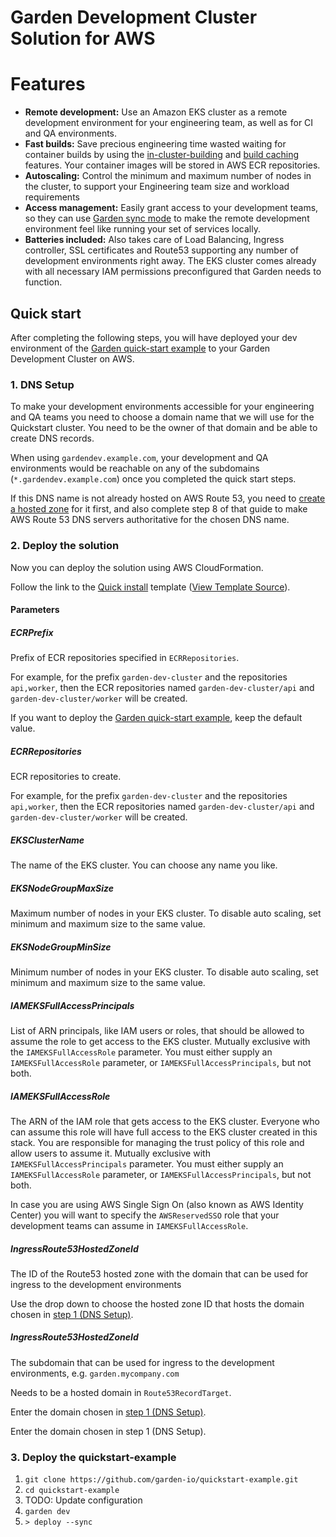# Garden Development Cluster Solution for AWS

# Features
- **Remote development:** Use an Amazon EKS cluster as a remote development environment for your engineering team, as well as for CI and QA environments.
- **Fast builds:** Save precious engineering time wasted waiting for container builds by using the [in-cluster-building](https://docs.garden.io/kubernetes-plugins/advanced/in-cluster-building) and [build caching](https://docs.garden.io/basics/how-garden-works#caching) features. Your container images will be stored in AWS ECR repositories.
- **Autoscaling:** Control the minimum and maximum number of nodes in the cluster, to support your Engineering team size and workload requirements
- **Access management:** Easily grant access to your development teams, so they can use [Garden sync mode](https://docs.garden.io/guides/code-synchronization) to make the remote development environment feel like running your set of services locally.
- **Batteries included:** Also takes care of Load Balancing, Ingress controller, SSL certificates and Route53 supporting any number of development environments right away. The EKS cluster comes already with all necessary IAM permissions preconfigured that Garden needs to function.

## Quick start

After completing the following steps, you will have deployed your dev environment of the [Garden quick-start example](https://github.com/garden-io/quickstart-example) to your Garden Development Cluster on AWS.

### 1. DNS Setup

To make your development environments accessible for your engineering and QA teams you need to choose a domain name that we will use for the Quickstart cluster. You need to be the owner of that domain and be able to create DNS records.

When using `gardendev.example.com`, your development and QA environments would be reachable on any of the subdomains (`*.gardendev.example.com`) once you completed the quick start steps.

If this DNS name is not already hosted on AWS Route 53, you need to [create a hosted zone](https://docs.aws.amazon.com/Route53/latest/DeveloperGuide/CreatingHostedZone.html) for it first, and also complete step 8 of that guide to make AWS Route 53 DNS servers authoritative for the chosen DNS name.

### 2. Deploy the solution

Now you can deploy the solution using AWS CloudFormation. 

<!-- x-release-please-start -->
Follow the link to the [Quick install](https://console.aws.amazon.com/cloudformation/home#/stacks/quickcreate?stackName=garden-dev-cluster&templateURL=https://garden-cfn-public-releases.s3.amazonaws.com/dev-cluster/0.4.0/garden-dev-cluster.template.yaml) template ([View Template Source](https://garden-cfn-public-releases.s3.amazonaws.com/dev-cluster/0.4.0/garden-dev-cluster.template.yaml)).
<!-- x-release-please-end -->

#### Parameters
##### ECRPrefix
Prefix of ECR repositories specified in `ECRRepositories`.

For example, for the prefix `garden-dev-cluster` and the repositories `api,worker`, then the ECR repositories named `garden-dev-cluster/api` and `garden-dev-cluster/worker` will be created.

If you want to deploy the [Garden quick-start example](https://github.com/garden-io/quickstart-example), keep the default value.

##### ECRRepositories
ECR repositories to create. 

For example, for the prefix `garden-dev-cluster` and the repositories `api,worker`, then the ECR repositories named `garden-dev-cluster/api` and `garden-dev-cluster/worker` will be created.

##### EKSClusterName
The name of the EKS cluster. You can choose any name you like.

##### EKSNodeGroupMaxSize
Maximum number of nodes in your EKS cluster. To disable auto scaling, set minimum and maximum size to the same value.

##### EKSNodeGroupMinSize
Minimum number of nodes in your EKS cluster. To disable auto scaling, set minimum and maximum size to the same value.

##### IAMEKSFullAccessPrincipals
List of ARN principals, like IAM users or roles, that should be allowed to assume the role to get access to the EKS cluster. Mutually exclusive with the `IAMEKSFullAccessRole` parameter. You must either supply an `IAMEKSFullAccessRole` parameter, or `IAMEKSFullAccessPrincipals`, but not both.

##### IAMEKSFullAccessRole
The ARN of the IAM role that gets access to the EKS cluster. Everyone who can assume this role will have full access to the EKS cluster created in this stack. You are responsible for managing the trust policy of this role and allow users to assume it. Mutually exclusive with `IAMEKSFullAccessPrincipals` parameter. You must either supply an `IAMEKSFullAccessRole` parameter, or `IAMEKSFullAccessPrincipals`, but not both.

In case you are using AWS Single Sign On (also known as AWS Identity Center) you will want to specify the `AWSReservedSSO` role that your development teams can assume in `IAMEKSFullAccessRole`.

##### IngressRoute53HostedZoneId
The ID of the Route53 hosted zone with the domain that can be used for ingress to the development environments

Use the drop down to choose the hosted zone ID that hosts the domain chosen in [step 1 (DNS Setup)](#1-dns-setup).

##### IngressRoute53HostedZoneId
The subdomain that can be used for ingress to the development environments, e.g. `garden.mycompany.com`

Needs to be a hosted domain in `Route53RecordTarget`.

Enter the domain chosen in [step 1 (DNS Setup)](#1-dns-setup).



Enter the domain chosen in step 1 (DNS Setup).

### 3. Deploy the quickstart-example
1. `git clone https://github.com/garden-io/quickstart-example.git`
2. `cd quickstart-example`
3. TODO: Update configuration
4. `garden dev`
5. `> deploy --sync`
